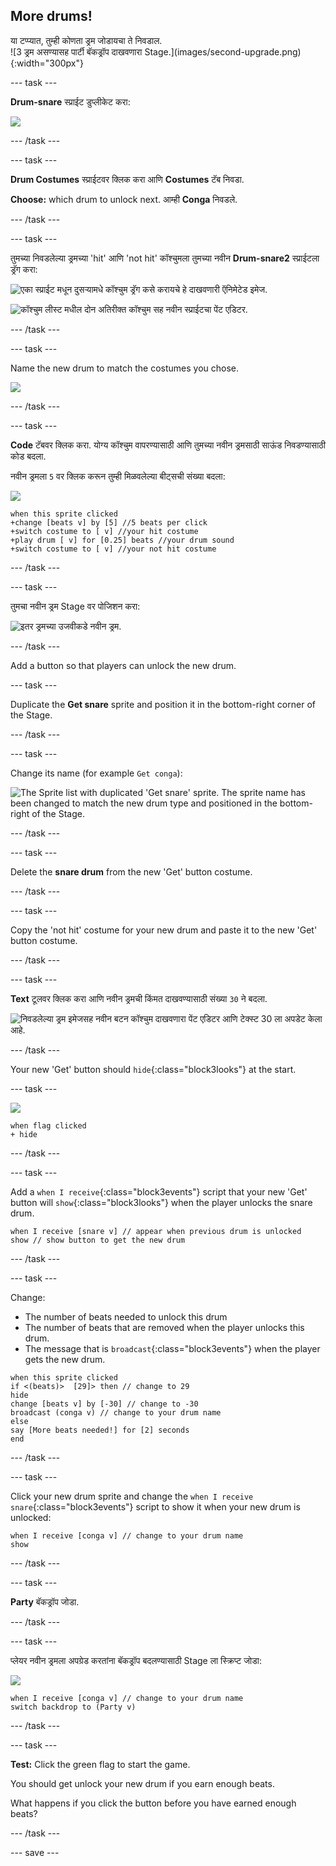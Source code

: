 ## More drums!

<div style="display: flex; flex-wrap: wrap">
<div style="flex-basis: 200px; flex-grow: 1; margin-right: 15px;">
या टप्प्यात, तुम्ही कोणता ड्रम जोडायचा ते निवडाल.
</div>
<div>
![3 ड्रम असण्यासह पार्टी बॅकड्रॉप दाखवणारा Stage.](images/second-upgrade.png){:width="300px"}
</div>
</div>

--- task ---

**Drum-snare** स्प्राईट डुप्लीकेट करा:

![](images/duplicate-snare-drum.png)

--- /task ---

--- task ---

**Drum Costumes** स्प्राईटवर क्लिक करा आणि **Costumes** टॅब निवडा.

**Choose:** which drum to unlock next. आम्ही **Conga** निवडले.


--- /task ---

--- task ---

तुमच्या निवडलेल्या ड्रमच्या 'hit' आणि 'not hit' कॉश्चुमला तुमच्या नवीन **Drum-snare2** स्प्राईटला ड्रॅग करा:

![एका स्प्राईट मधून दुसऱ्यामधे कॉश्चुम ड्रॅग कसे करायचे हे दाखवणारी ऍनिमेटेड इमेज.](images/drag-costumes.gif)

![कॉश्चुम लीस्ट मधील दोन अतिरीक्त कॉश्चुम सह नवीन स्प्राईटचा पेंट एडिटर.](images/drum-3-costumes.png)

--- /task ---

--- task ---

Name the new drum to match the costumes you chose.

![](images/drum-3-named.png)

--- /task ---

--- task ---

**Code** टॅबवर क्लिक करा. योग्य कॉश्चुम वापरण्यासाठी आणि तुमच्या नवीन ड्रमसाठी साऊंड निवडण्यासाठी कोड बदला.

नवीन ड्रमला `5` वर क्लिक करून तुम्ही मिळवलेल्या बीट्सची संख्या बदला:

![](images/drum-3-icon.png)

```blocks3
when this sprite clicked
+change [beats v] by [5] //5 beats per click
+switch costume to [ v] //your hit costume
+play drum [ v] for [0.25] beats //your drum sound
+switch costume to [ v] //your not hit costume
```

--- /task ---

--- task ---

तुमचा नवीन ड्रम Stage वर पोजिशन करा:

![इतर ड्रमच्या उजवीकडे नवीन ड्रम.](images/drum-3-positioned.png)

--- /task ---

Add a button so that players can unlock the new drum.

--- task ---

Duplicate the **Get snare** sprite and position it in the bottom-right corner of the Stage.

--- /task ---

--- task ---

Change its name (for example `Get conga`):

![The Sprite list with duplicated 'Get snare' sprite. The sprite name has been changed to match the new drum type and positioned in the bottom-right of the Stage.](images/get-drum-3.png)

--- /task ---

--- task ---

Delete the **snare drum** from the new 'Get' button costume.

--- /task ---

--- task ---

Copy the 'not hit' costume for your new drum and paste it to the new 'Get' button costume.

--- /task ---

--- task ---

**Text** टूलवर क्लिक करा आणि नवीन ड्रमची किंमत दाखवण्यासाठी संख्या `30` ने बदला.

![निवडलेल्या ड्रम इमेजसह नवीन बटन कॉश्चुम दाखवणारा पेंट एडिटर आणि टेक्स्ट 30 ला अपडेट केला आहे.](images/get-drum-copy.png)

--- /task ---

Your new 'Get' button should `hide`{:class="block3looks"} at the start.

--- task ---

![](images/get-drum-3-icon.png)

```blocks3
when flag clicked
+ hide
```

--- /task ---

--- task ---

Add a `when I receive`{:class="block3events"} script that your new 'Get' button will `show`{:class="block3looks"} when the player unlocks the snare drum.

```blocks3
when I receive [snare v] // appear when previous drum is unlocked
show // show button to get the new drum
```

--- /task ---

--- task ---

Change:
- The number of beats needed to unlock this drum
- The number of beats that are removed when the player unlocks this drum.
- The message that is `broadcast`{:class="block3events"} when the player gets the new drum.

```blocks3
when this sprite clicked
if <(beats)>  [29]> then // change to 29
hide
change [beats v] by [-30] // change to -30
broadcast (conga v) // change to your drum name
else
say [More beats needed!] for [2] seconds 
end
```

--- /task ---

--- task ---

Click your new drum sprite and change the `when I receive snare`{:class="block3events"} script to show it when your new drum is unlocked:

```blocks3
when I receive [conga v] // change to your drum name
show
```

--- /task ---

--- task ---

**Party** बॅकड्रॉप जोडा.

--- /task ---

--- task ---

प्लेयर नवीन ड्रमला अपग्रेड करतांना बॅकड्रॉप बदलण्यासाठी Stage ला स्क्रिप्ट जोडा:

![](images/stage-icon.png)

```blocks3
when I receive [conga v] // change to your drum name
switch backdrop to (Party v)
```

--- /task ---

--- task ---

**Test:** Click the green flag to start the game.

You should get unlock your new drum if you earn enough beats.

What happens if you click the button before you have earned enough beats?

--- /task ---

--- save ---
